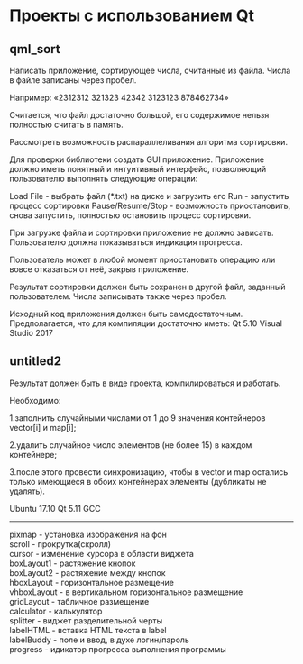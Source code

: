 # Проекты с использованием Qt


## qml_sort
Написать приложение, сортирующее числа, считанные из файла. Числа в файле записаны через пробел. 

Например:
«2312312 321323 42342 3123123 878462734»

Считается, что файл достаточно большой, его содержимое нельзя полностью считать в память.

Рассмотреть возможность распараллеливания алгоритма
сортировки.

Для проверки библиотеки создать GUI приложение. Приложение
должно иметь понятный и интуитивный интерфейс,
позволяющий пользователю выполнять следующие
операции:

Load File - выбрать файл (*.txt) на диске и загрузить его
Run - запустить процесс cортировки
Pause/Resume/Stop - возможность приостановить, снова
запустить, полностью остановить процесс сортировки.

При загрузке файла и сортировки приложение не должно зависать. Пользователю
должна показываться индикация прогресса.

Пользователь может в любой момент приостановить
операцию или вовсе отказаться от неё, закрыв
приложение.

Результат сортировки должен быть сохранен в другой файл, заданный пользователем. Числа записывать также через пробел.

Исходный код приложения должен быть самодостаточным.
Предполагается, что для компиляции достаточно иметь:
Qt 5.10
Visual Studio 2017



## untitled2
Результат должен быть в виде проекта, компилироваться и работать.

Необходимо:

1.заполнить случайными числами от 1 до 9 значения контейнеров
vector[i] и map[i];

2.удалить случайное число элементов (не более 15) в каждом
контейнере;

3.после этого провести синхронизацию, чтобы в vector и map
остались только имеющиеся в обоих контейнерах элементы
(дубликаты не удалять).

Ubuntu 17.10
Qt 5.11 GCC

---

pixmap - установка изображения на фон<br>
scroll - прокрутка(скролл)<br>
cursor - изменение курсора в области виджета<br>
boxLayout1 - растяжение кнопок<br>
boxLayout2 - растяжение между кнопок<br>
hboxLayout - горизонтальное размещение<br>
vhboxLayout - в вертикальном горизонтальное размещение<br>
gridLayout - табличное размещение<br>
calculator - калькулятор<br>
splitter - виджет разделительной черты<br>
labelHTML - вставка HTML текста в label<br>
labelBuddy - поле и ввод, в духе логин/пароль<br>
progress - идикатор прогресса выполнения программы<br>
